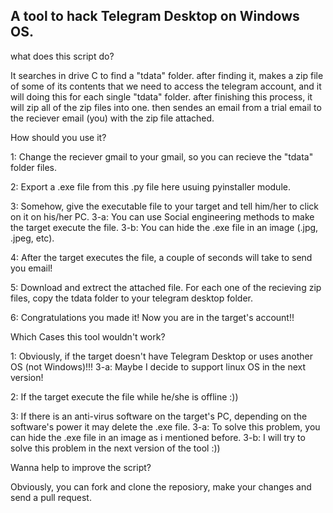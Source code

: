 A tool to hack Telegram Desktop on Windows OS.
--------------------------------------------------------------------------------------------------------------------------------------------
what does this script do?

  It searches in drive C to find a "tdata" folder. after finding it, makes a zip file of some of its contents that we need to access
the telegram account, and it will doing this for each single "tdata" folder. after finishing this process, it will zip all of the
zip files into one. then sendes an email from a trial email to the reciever email (you) with the zip file attached.

How should you use it?

1: Change the reciever gmail to your gmail, so you can recieve the "tdata" folder files.

2: Export a .exe file from this .py file here usuing pyinstaller module.

3: Somehow, give the executable file to your target and tell him/her to click on it on his/her PC.
   3-a: You can use Social engineering methods to make the target execute the file.
   3-b: You can hide the .exe file in an image (.jpg, .jpeg, etc).
   
4: After the target executes the file, a couple of seconds will take to send you email!

5: Download and extrect the attached file. For each one of the recieving zip files, copy the tdata folder to your telegram desktop folder.

6: Congratulations you made it! Now you are in the target's account!!

Which Cases this tool wouldn't work?

1: Obviously, if the target doesn't have Telegram Desktop or uses another OS (not Windows)!!! 
   3-a: Maybe I decide to support linux OS in the next version!

2: If the target execute the file while he/she is offline :))

3: If there is an anti-virus software on the target's PC, depending on the software's power it may delete the .exe file.
   3-a: To solve this problem, you can hide the .exe file in an image as i mentioned before.
   3-b: I will try to solve this problem in the next version of the tool :))

Wanna help to improve the script?

Obviously, you can fork and clone the reposiory, make your changes and send a pull request.
